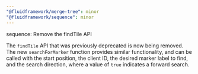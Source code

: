 ```yaml
---
"@fluidframework/merge-tree": minor
"@fluidframework/sequence": minor
---
```


sequence: Remove the findTile API

The `findTile` API that was previously deprecated is now being removed. The new `searchForMarker` function provides similar functionality, and can be called with the start position, the client ID, the desired marker label to find, and the search direction, where a value of `true` indicates a forward search.
